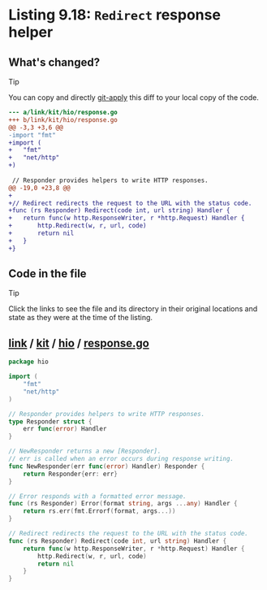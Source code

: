 # Listing 9.18: `Redirect` response helper

## What's changed?

> [!TIP]
> You can copy and directly [git-apply](https://tldr.inbrowser.app/pages/common/git-apply) this diff to your local copy of the code.

```diff
--- a/link/kit/hio/response.go
+++ b/link/kit/hio/response.go
@@ -3,3 +3,6 @@
-import "fmt"
+import (
+	"fmt"
+	"net/http"
+)
 
 // Responder provides helpers to write HTTP responses.
@@ -19,0 +23,8 @@
+
+// Redirect redirects the request to the URL with the status code.
+func (rs Responder) Redirect(code int, url string) Handler {
+	return func(w http.ResponseWriter, r *http.Request) Handler {
+		http.Redirect(w, r, url, code)
+		return nil
+	}
+}

```
## Code in the file

> [!TIP]
> Click the links to see the file and its directory in their original locations and state as they were at the time of the listing.

## [link](https://github.com/inancgumus/gobyexample/blob/18aab09d80b923cb07c7417d84fb1669cb86b056/link) / [kit](https://github.com/inancgumus/gobyexample/blob/18aab09d80b923cb07c7417d84fb1669cb86b056/link/kit) / [hio](https://github.com/inancgumus/gobyexample/blob/18aab09d80b923cb07c7417d84fb1669cb86b056/link/kit/hio) / [response.go](https://github.com/inancgumus/gobyexample/blob/18aab09d80b923cb07c7417d84fb1669cb86b056/link/kit/hio/response.go)

```go
package hio

import (
	"fmt"
	"net/http"
)

// Responder provides helpers to write HTTP responses.
type Responder struct {
	err func(error) Handler
}

// NewResponder returns a new [Responder].
// err is called when an error occurs during response writing.
func NewResponder(err func(error) Handler) Responder {
	return Responder{err: err}
}

// Error responds with a formatted error message.
func (rs Responder) Error(format string, args ...any) Handler {
	return rs.err(fmt.Errorf(format, args...))
}

// Redirect redirects the request to the URL with the status code.
func (rs Responder) Redirect(code int, url string) Handler {
	return func(w http.ResponseWriter, r *http.Request) Handler {
		http.Redirect(w, r, url, code)
		return nil
	}
}
```

